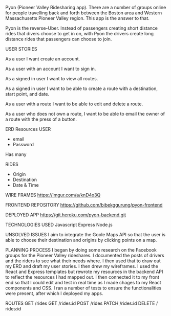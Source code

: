 Pyon (Pioneer Valley Ridesharing app). There are a number of groups online for people travelling back and forth between the Boston area and Western Massachusetts Pioneer Valley region. This app is the answer to that.

Pyon is the reverse-Uber. Instead of passengers creating short distance rides that divers choose to get in on, with Pyon the drivers create long distance rides that passengers can choose to join.

USER STORIES

As a user I want create an account.

As a user with an account I want to sign in.

As a signed in user I want to view all routes.

As a signed in user I want to be able to create a route with a destination, start point, and date.

As a user with a route I want to be able to edit and delete a route.

As a user who does not own a route, I want to be able to email the owner of a route with the press of a button.

ERD
Resources 
USER
- email
- Password

Has many 

RIDES
 - Origin
 - Destination
 - Date & Time


WIRE FRAMES
https://imgur.com/a/knD4x3Q

FRONTEND REPOSITORY
https://github.com/bibekggurung/pyon-frontend

DEPLOYED APP
https://git.heroku.com/pyon-backend.git

TECHNOLOGIES USED
Javascript
Express
Node.js

UNSOLVED ISSUES
I aim to integrate the Goole Maps API so that the user is able to choose their destination and origins by clicking points on a map. 

PLANNING PROCESS
I began by doing some research on the Facebook groups for the Pioneer Valley rideshares. I documented the posts of drivers and the riders to see what their needs where. I then used that to draw out my ERD and draft my user stories. I then drew my wireframes. I used the React and Express templates but rewrote my resources in the backend API to reflect the resources I had mapped out. I then connected it to my front end so that I could edit and test in real time as I made chages to my React components and CSS. I ran a number of tests to ensure the functionalities were present, after which I deployed my apps. 

ROUTES
GET /rides
GET /rides:id
POST /rides
PATCH /rides:id
DELETE / rides:id
